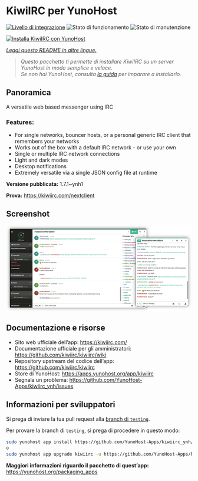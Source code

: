 <!--
N.B.: Questo README è stato automaticamente generato da <https://github.com/YunoHost/apps/tree/master/tools/readme_generator>
NON DEVE essere modificato manualmente.
-->

# KiwiIRC per YunoHost

[![Livello di integrazione](https://dash.yunohost.org/integration/kiwiirc.svg)](https://dash.yunohost.org/appci/app/kiwiirc) ![Stato di funzionamento](https://ci-apps.yunohost.org/ci/badges/kiwiirc.status.svg) ![Stato di manutenzione](https://ci-apps.yunohost.org/ci/badges/kiwiirc.maintain.svg)

[![Installa KiwiIRC con YunoHost](https://install-app.yunohost.org/install-with-yunohost.svg)](https://install-app.yunohost.org/?app=kiwiirc)

*[Leggi questo README in altre lingue.](./ALL_README.md)*

> *Questo pacchetto ti permette di installare KiwiIRC su un server YunoHost in modo semplice e veloce.*  
> *Se non hai YunoHost, consulta [la guida](https://yunohost.org/install) per imparare a installarlo.*

## Panoramica

A versatile web based messenger using IRC

### Features:

- For single networks, bouncer hosts, or a personal generic IRC client that remembers your networks
- Works out of the box with a default IRC network - or use your own
- Single or multiple IRC network connections
- Light and dark modes
- Desktop notifications
- Extremely versatile via a single JSON config file at runtime


**Versione pubblicata:** 1.7.1~ynh1

**Prova:** <https://kiwiirc.com/nextclient>

## Screenshot

![Screenshot di KiwiIRC](./doc/screenshots/screenshot.png)

## Documentazione e risorse

- Sito web ufficiale dell’app: <https://kiwiirc.com/>
- Documentazione ufficiale per gli amministratori: <https://github.com/kiwiirc/kiwiirc/wiki>
- Repository upstream del codice dell’app: <https://github.com/kiwiirc/kiwiirc>
- Store di YunoHost: <https://apps.yunohost.org/app/kiwiirc>
- Segnala un problema: <https://github.com/YunoHost-Apps/kiwiirc_ynh/issues>

## Informazioni per sviluppatori

Si prega di inviare la tua pull request alla [branch di `testing`](https://github.com/YunoHost-Apps/kiwiirc_ynh/tree/testing).

Per provare la branch di `testing`, si prega di procedere in questo modo:

```bash
sudo yunohost app install https://github.com/YunoHost-Apps/kiwiirc_ynh/tree/testing --debug
o
sudo yunohost app upgrade kiwiirc -u https://github.com/YunoHost-Apps/kiwiirc_ynh/tree/testing --debug
```

**Maggiori informazioni riguardo il pacchetto di quest’app:** <https://yunohost.org/packaging_apps>
